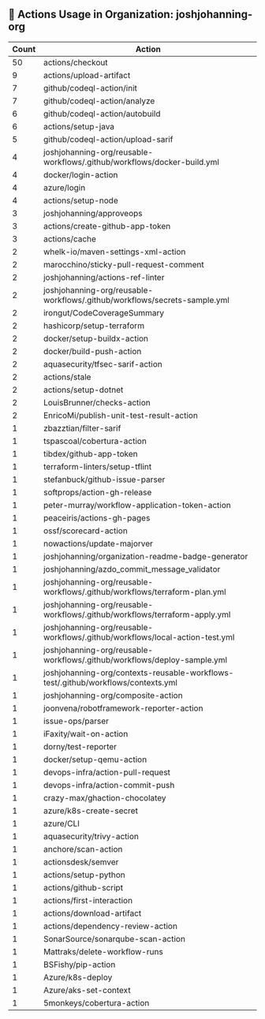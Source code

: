 ## 🚀 Actions Usage in Organization: joshjohanning-org

| Count | Action |
| --- | --- |
| 50 | actions/checkout |
| 9 | actions/upload-artifact |
| 7 | github/codeql-action/init |
| 7 | github/codeql-action/analyze |
| 6 | github/codeql-action/autobuild |
| 6 | actions/setup-java |
| 5 | github/codeql-action/upload-sarif |
| 4 | joshjohanning-org/reusable-workflows/.github/workflows/docker-build.yml |
| 4 | docker/login-action |
| 4 | azure/login |
| 4 | actions/setup-node |
| 3 | joshjohanning/approveops |
| 3 | actions/create-github-app-token |
| 3 | actions/cache |
| 2 | whelk-io/maven-settings-xml-action |
| 2 | marocchino/sticky-pull-request-comment |
| 2 | joshjohanning/actions-ref-linter |
| 2 | joshjohanning-org/reusable-workflows/.github/workflows/secrets-sample.yml |
| 2 | irongut/CodeCoverageSummary |
| 2 | hashicorp/setup-terraform |
| 2 | docker/setup-buildx-action |
| 2 | docker/build-push-action |
| 2 | aquasecurity/tfsec-sarif-action |
| 2 | actions/stale |
| 2 | actions/setup-dotnet |
| 2 | LouisBrunner/checks-action |
| 2 | EnricoMi/publish-unit-test-result-action |
| 1 | zbazztian/filter-sarif |
| 1 | tspascoal/cobertura-action |
| 1 | tibdex/github-app-token |
| 1 | terraform-linters/setup-tflint |
| 1 | stefanbuck/github-issue-parser |
| 1 | softprops/action-gh-release |
| 1 | peter-murray/workflow-application-token-action |
| 1 | peaceiris/actions-gh-pages |
| 1 | ossf/scorecard-action |
| 1 | nowactions/update-majorver |
| 1 | joshjohanning/organization-readme-badge-generator |
| 1 | joshjohanning/azdo_commit_message_validator |
| 1 | joshjohanning-org/reusable-workflows/.github/workflows/terraform-plan.yml |
| 1 | joshjohanning-org/reusable-workflows/.github/workflows/terraform-apply.yml |
| 1 | joshjohanning-org/reusable-workflows/.github/workflows/local-action-test.yml |
| 1 | joshjohanning-org/reusable-workflows/.github/workflows/deploy-sample.yml |
| 1 | joshjohanning-org/contexts-reusable-workflows-test/.github/workflows/contexts.yml |
| 1 | joshjohanning-org/composite-action |
| 1 | joonvena/robotframework-reporter-action |
| 1 | issue-ops/parser |
| 1 | iFaxity/wait-on-action |
| 1 | dorny/test-reporter |
| 1 | docker/setup-qemu-action |
| 1 | devops-infra/action-pull-request |
| 1 | devops-infra/action-commit-push |
| 1 | crazy-max/ghaction-chocolatey |
| 1 | azure/k8s-create-secret |
| 1 | azure/CLI |
| 1 | aquasecurity/trivy-action |
| 1 | anchore/scan-action |
| 1 | actionsdesk/semver |
| 1 | actions/setup-python |
| 1 | actions/github-script |
| 1 | actions/first-interaction |
| 1 | actions/download-artifact |
| 1 | actions/dependency-review-action |
| 1 | SonarSource/sonarqube-scan-action |
| 1 | Mattraks/delete-workflow-runs |
| 1 | BSFishy/pip-action |
| 1 | Azure/k8s-deploy |
| 1 | Azure/aks-set-context |
| 1 | 5monkeys/cobertura-action |
